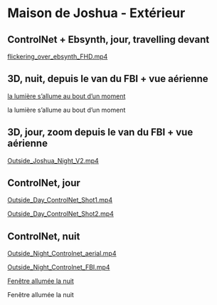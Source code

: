 # Maison de Joshua - Extérieur

## ControlNet + Ebsynth, jour, travelling devant

[flickering_over_ebsynth_FHD.mp4](Maison%20de%20Joshua%20-%20Exte%CC%81rieur%20a07d6dbbc3734a35b3fbc4d98fa6b4ed/flickering_over_ebsynth_FHD.mp4)

## 3D, nuit, depuis le van du FBI + vue aérienne

[la lumière s’allume au bout d’un moment](Maison%20de%20Joshua%20-%20Exte%CC%81rieur%20a07d6dbbc3734a35b3fbc4d98fa6b4ed/Outside_Joshua_Night_V1.mp4)

la lumière s’allume au bout d’un moment

## 3D, jour, zoom depuis le van du FBI + vue aérienne

[Outside_Joshua_Night_V2.mp4](Maison%20de%20Joshua%20-%20Exte%CC%81rieur%20a07d6dbbc3734a35b3fbc4d98fa6b4ed/Outside_Joshua_Night_V2.mp4)

## ControlNet, jour

[Outside_Day_ControlNet_Shot1.mp4](Maison%20de%20Joshua%20-%20Exte%CC%81rieur%20a07d6dbbc3734a35b3fbc4d98fa6b4ed/Outside_Day_ControlNet_Shot1.mp4)

[Outside_Day_ControlNet_Shot2.mp4](Maison%20de%20Joshua%20-%20Exte%CC%81rieur%20a07d6dbbc3734a35b3fbc4d98fa6b4ed/Outside_Day_ControlNet_Shot2.mp4)

## ControlNet, nuit

[Outside_Night_Controlnet_aerial.mp4](Maison%20de%20Joshua%20-%20Exte%CC%81rieur%20a07d6dbbc3734a35b3fbc4d98fa6b4ed/Outside_Night_Controlnet_aerial.mp4)

[Outside_Night_Controlnet_FBI.mp4](Maison%20de%20Joshua%20-%20Exte%CC%81rieur%20a07d6dbbc3734a35b3fbc4d98fa6b4ed/Outside_Night_Controlnet_FBI.mp4)

[Fenêtre allumée la nuit](Maison%20de%20Joshua%20-%20Exte%CC%81rieur%20a07d6dbbc3734a35b3fbc4d98fa6b4ed/Outside_Night_Close.mp4)

Fenêtre allumée la nuit